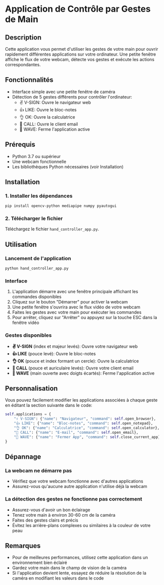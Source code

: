 # Application de Contrôle par Gestes de Main

## Description
Cette application vous permet d'utiliser les gestes de votre main pour ouvrir rapidement différentes applications sur votre ordinateur. Une petite fenêtre affiche le flux de votre webcam, détecte vos gestes et exécute les actions correspondantes.

## Fonctionnalités
- Interface simple avec une petite fenêtre de caméra
- Détection de 5 gestes différents pour contrôler l'ordinateur:
  - ✌️ V-SIGN: Ouvre le navigateur web
  - 👍 LIKE: Ouvre le bloc-notes
  - 👌 OK: Ouvre la calculatrice
  - 🤙 CALL: Ouvre le client email
  - 👋 WAVE: Ferme l'application active

## Prérequis
- Python 3.7 ou supérieur
- Une webcam fonctionnelle
- Les bibliothèques Python nécessaires (voir Installation)

## Installation

### 1. Installer les dépendances
```bash
pip install opencv-python mediapipe numpy pyautogui
```

### 2. Télécharger le fichier
Téléchargez le fichier `hand_controller_app.py`.

## Utilisation

### Lancement de l'application
```bash
python hand_controller_app.py
```

### Interface
1. L'application démarre avec une fenêtre principale affichant les commandes disponibles
2. Cliquez sur le bouton "Démarrer" pour activer la webcam
3. Une petite fenêtre s'ouvrira avec le flux vidéo de votre webcam
4. Faites les gestes avec votre main pour exécuter les commandes
5. Pour arrêter, cliquez sur "Arrêter" ou appuyez sur la touche ESC dans la fenêtre vidéo

### Gestes disponibles
- **✌️ V-SIGN** (index et majeur levés): Ouvre votre navigateur web
- **👍 LIKE** (pouce levé): Ouvre le bloc-notes
- **👌 OK** (pouce et index formant un cercle): Ouvre la calculatrice
- **🤙 CALL** (pouce et auriculaire levés): Ouvre votre client email
- **👋 WAVE** (main ouverte avec doigts écartés): Ferme l'application active

## Personnalisation

Vous pouvez facilement modifier les applications associées à chaque geste en éditant la section suivante dans le code:

```python
self.applications = {
    "✌️ V-SIGN": {"name": "Navigateur", "command": self.open_browser},
    "👍 LIKE": {"name": "Bloc-notes", "command": self.open_notepad},
    "👌 OK": {"name": "Calculatrice", "command": self.open_calculator},
    "🤙 CALL": {"name": "E-mail", "command": self.open_email},
    "👋 WAVE": {"name": "Fermer App", "command": self.close_current_app}
}
```

## Dépannage

### La webcam ne démarre pas
- Vérifiez que votre webcam fonctionne avec d'autres applications
- Assurez-vous qu'aucune autre application n'utilise déjà la webcam

### La détection des gestes ne fonctionne pas correctement
- Assurez-vous d'avoir un bon éclairage
- Tenez votre main à environ 30-60 cm de la caméra
- Faites des gestes clairs et précis
- Évitez les arrière-plans complexes ou similaires à la couleur de votre peau

## Remarques
- Pour de meilleures performances, utilisez cette application dans un environnement bien éclairé
- Gardez votre main dans le champ de vision de la caméra
- Si l'application devient lente, essayez de réduire la résolution de la caméra en modifiant les valeurs dans le code
